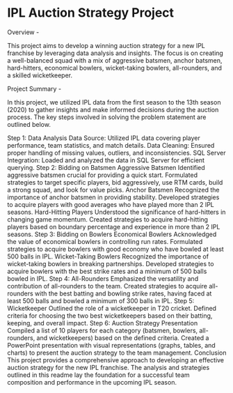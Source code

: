 # IPL Auction Strategy Project

Overview - 

This project aims to develop a winning auction strategy for a new IPL franchise by leveraging data analysis and insights. The focus is on creating a well-balanced squad with a mix of aggressive batsmen, anchor batsmen, hard-hitters, economical bowlers, wicket-taking bowlers, all-rounders, and a skilled wicketkeeper.

Project Summary - 

In this project, we utilized IPL data from the first season to the 13th season (2020) to gather insights and make informed decisions during the auction process. The key steps involved in solving the problem statement are outlined below.

Step 1: Data Analysis
Data Source: Utilized IPL data covering player performance, team statistics, and match details.
Data Cleaning: Ensured proper handling of missing values, outliers, and inconsistencies.
SQL Server Integration: Loaded and analyzed the data in SQL Server for efficient querying.
Step 2: Bidding on Batsmen
Aggressive Batsmen
Identified aggressive batsmen crucial for providing a quick start.
Formulated strategies to target specific players, bid aggressively, use RTM cards, build a strong squad, and look for value picks.
Anchor Batsmen
Recognized the importance of anchor batsmen in providing stability.
Developed strategies to acquire players with good averages who have played more than 2 IPL seasons.
Hard-Hitting Players
Understood the significance of hard-hitters in changing game momentum.
Created strategies to acquire hard-hitting players based on boundary percentage and experience in more than 2 IPL seasons.
Step 3: Bidding on Bowlers
Economical Bowlers
Acknowledged the value of economical bowlers in controlling run rates.
Formulated strategies to acquire bowlers with good economy who have bowled at least 500 balls in IPL.
Wicket-Taking Bowlers
Recognized the importance of wicket-taking bowlers in breaking partnerships.
Developed strategies to acquire bowlers with the best strike rates and a minimum of 500 balls bowled in IPL.
Step 4: All-Rounders
Emphasized the versatility and contribution of all-rounders to the team.
Created strategies to acquire all-rounders with the best batting and bowling strike rates, having faced at least 500 balls and bowled a minimum of 300 balls in IPL.
Step 5: Wicketkeeper
Outlined the role of a wicketkeeper in T20 cricket.
Defined criteria for choosing the two best wicketkeepers based on their batting, keeping, and overall impact.
Step 6: Auction Strategy Presentation
Compiled a list of 10 players for each category (batsmen, bowlers, all-rounders, and wicketkeepers) based on the defined criteria.
Created a PowerPoint presentation with visual representations (graphs, tables, and charts) to present the auction strategy to the team management.
Conclusion
This project provides a comprehensive approach to developing an effective auction strategy for the new IPL franchise. The analysis and strategies outlined in this readme lay the foundation for a successful team composition and performance in the upcoming IPL season.
